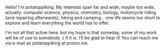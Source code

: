 Hello! I'm potatopplking. My interests span far and wide, maybe too wide, actually: computer science, physics, chemistry, biology, motorcycle riding (and repairing afterwards), hiking and camping... one life seems too short to explore and learn everything the world has to offer.

I'm not all that active here, but my hope is that someday, some of my work will be of use to somebody :) if it is, I'll be glad to hear it! You can reach me via e-mail as potatopplking at proton.me.
